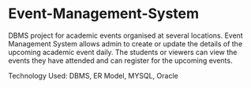 # Event-Management-System
DBMS project for academic events organised at several locations.
Event Management System allows admin to create or update the details of the upcoming academic event daily. The students or viewers can view the events they have attended and can register for the upcoming events.

Technology Used:
DBMS, ER Model, MYSQL, Oracle

